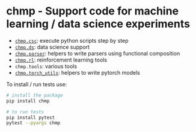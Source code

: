 # chmp - Support code for machine learning / data science experiments

- [`chmp.csc`](docs/csc.md): execute python scripts step by step
- [`chmp.ds`](docs/ds.md): data science support
- [`chmp.parser`](docs/parser.md): helpers to write parsers using functional
  composition
- [`chmp.rl`](docs/rl.md): reinforcement learning tools
- `chmp.tools`: various tools
- [`chmp.torch_utils`](docs/torch_utils.md): helpers to write pytorch models

To install / run tests use:

```bash
# install the package
pip install chmp

# to run tests
pip install pytest
pytest --pyargs chmp
```
